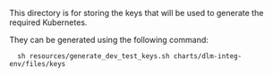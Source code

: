 This directory is for storing the keys that will be used to generate the required Kubernetes.

They can be generated using the following command:
```shell
  sh resources/generate_dev_test_keys.sh charts/dlm-integ-env/files/keys
```
